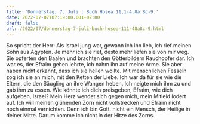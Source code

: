 ```yaml
---
title: 'Donnerstag, 7. Juli : Buch Hosea 11,1-4.8a.8c-9.'
date: 2022-07-07T07:19:00.001+02:00
draft: false
url: /2022/07/donnerstag-7-juli-buch-hosea-111-48a8c-9.html
---
```


So spricht der Herr: Als Israel jung war, gewann ich ihn lieb, ich rief meinen Sohn aus Ägypten. Je mehr ich sie rief, desto mehr liefen sie von mir weg. Sie opferten den Baalen und brachten den Götterbildern Rauchopfer dar. Ich war es, der Efraim gehen lehrte, ich nahm ihn auf meine Arme. Sie aber haben nicht erkannt, dass ich sie heilen wollte. Mit menschlichen Fesseln zog ich sie an mich, mit den Ketten der Liebe. Ich war da für sie wie die Eltern, die den Säugling an ihre Wangen heben. Ich neigte mich ihm zu und gab ihm zu essen. Wie könnte ich dich preisgeben, Efraim, wie dich aufgeben, Israel? Mein Herz wendet sich gegen mich, mein Mitleid lodert auf. Ich will meinen glühenden Zorn nicht vollstrecken und Efraim nicht noch einmal vernichten. Denn ich bin Gott, nicht ein Mensch, der Heilige in deiner Mitte. Darum komme ich nicht in der Hitze des Zorns.